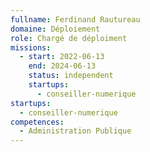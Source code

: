```yaml
---
fullname: Ferdinand Rautureau
domaine: Déploiement
role: Chargé de déploiment
missions:
  - start: 2022-06-13
    end: 2024-06-13
    status: independent
    startups:
      - conseiller-numerique
startups:
  - conseiller-numerique
competences:
  - Administration Publique
---
```

